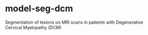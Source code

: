 # model-seg-dcm
Segmentation of lesions on MRI scans in patients with Degenerative Cervical Myelopathy (DCM)
